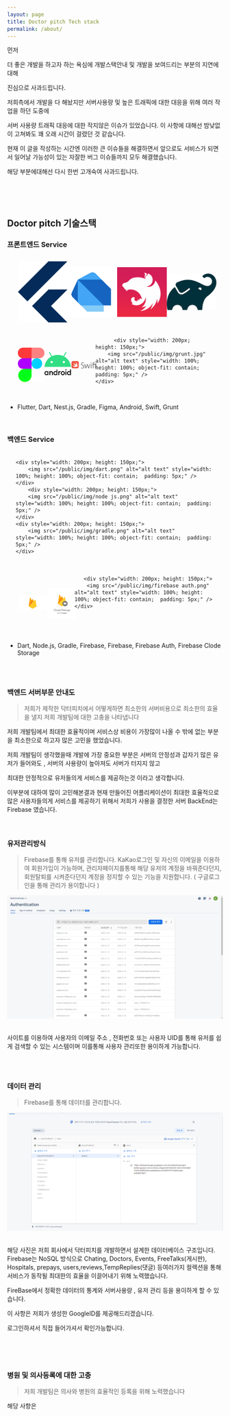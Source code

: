```yaml
---
layout: page
title: Doctor pitch Tech stack
permalink: /about/
---
```


먼저

 더 좋은 개발을 하고자 하는 욕심에
개발스택안내 및 개발을 보여드리는 부분의 지연에 대해

 진심으로 사과드립니다.


저희측에서 개발을 다 해놨지만
  서버사용량 및 높은 트래픽에 대한
 대응을 위해 여러 작업을 하던 도중에

 서버 사용량 트래픽 대응에 대한 작지않은 이슈가 있었습니다.
이 사항에 대해선 밤낮없이 고쳐봐도 꽤 오래 시간이 걸렸던 것 같습니다.

현재 이 글을 작성하는 시간엔 이러한 큰 이슈들을 해결하면서 앞으로도
서비스가 되면서 일어날 가능성이 있는 자잘한 버그 이슈들까지 모두 해결했습니다.


 해당 부분에대해선 다시 한번 고개숙여 사과드립니다.


<br><br><br>





## Doctor pitch 기술스택
### 프론트엔드 Service
<div style="display: flex; justify-content: space-between; max-width: 600px; margin: 20px;">
     <div style="width: 200px; height: 150px;">
        <img src="/public/img/icon_flutter_dk-blue.png" alt="alt text" style="width: 100%; height: 100%; object-fit: contain;  padding: 5px;" />
    </div>  
     <div style="width: 200px; height: 150px;">
        <img src="/public/img/dart.png" alt="alt text" style="width: 100%; height: 100%; object-fit: contain;  padding: 5px;" />
    </div>
         <div style="width: 200px; height: 150px;">
        <img src="/public/img/nestjs.png" alt="alt text" style="width: 100%; height: 100%; object-fit: contain;  padding: 5px;" />
    </div>

 <div style="width: 200px; height: 150px;">
        <img src="/public/img/gradle.png" alt="alt text" style="width: 100%; height: 100%; object-fit: contain;  padding: 5px;" />
    </div>
    
</div>

<div style="display: flex; justify-content: space-between; max-width: 600px; margin: 20px;">
     <div style="width: 200px; height: 150px;">
        <img src="/public/img/figma.png" alt="alt text" style="width: 100%; height: 100%; object-fit: contain;  padding: 5px;" />
    </div>
     <div style="width: 200px; height: 150px;">
        <img src="/public/img/android.png" alt="alt text" style="width: 100%; height: 100%; object-fit: contain;  padding: 5px;" />
    </div>
     <div style="width: 200px; height: 150px;">
        <img src="/public/img/swift.png" alt="alt text" style="width: 100%; height: 100%; object-fit: contain;  padding: 5px;" />
    </div>

          <div style="width: 200px; height: 150px;">
        <img src="/public/img/grunt.jpg" alt="alt text" style="width: 100%; height: 100%; object-fit: contain;  padding: 5px;" />
    </div>

    
</div>

- Flutter, Dart, Nest.js, Gradle, Figma, Android, Swift, Grunt
    
<br>






### 백엔드 Service

<div style="display: flex; justify-content: space-between; max-width: 600px; margin: 20px;">
  
    <div style="width: 200px; height: 150px;">
        <img src="/public/img/dart.png" alt="alt text" style="width: 100%; height: 100%; object-fit: contain;  padding: 5px;" />
    </div>
        <div style="width: 200px; height: 150px;">
        <img src="/public/img/node js.png" alt="alt text" style="width: 100%; height: 100%; object-fit: contain;  padding: 5px;" />
    </div>
    <div style="width: 200px; height: 150px;">
        <img src="/public/img/gradle.png" alt="alt text" style="width: 100%; height: 100%; object-fit: contain;  padding: 5px;" />
    </div>
</div>



<div style="display: flex; justify-content: space-between; max-width: 600px; margin: 20px;">
    <div style="width: 200px; height: 150px;">
        <img src="/public/img/firebase.png" alt="alt text" style="width: 100%; height: 100%; object-fit: contain;  padding: 5px;" />
    </div>
     <div style="width: 200px; height: 150px;">
        <img src="/public/img/firebase cloudstorage.png" alt="alt text" style="width: 100%; height: 100%; object-fit: contain;  padding: 5px;" />
    </div>

       <div style="width: 200px; height: 150px;">
        <img src="/public/img/firebase auth.png" alt="alt text" style="width: 100%; height: 100%; object-fit: contain;  padding: 5px;" />
    </div>
</div>

- Dart, Node.js, Gradle, Firebase, Firebase, Firebase Auth,  Firebase Clode Storage






<!-- The rest of the content remains the same as provided -->


<br>
<br>

### 백엔드 서버부문 안내도

> 저희가 제작한 닥터피치에서 어떻게하면 최소한의 서버비용으로 최소한의 효율을 낼지 저희 개발팀에 대한 고충을 나타냅니다


저희 개발팀에서 최대한 효율적이며 서비스상 비용이 가장많이 나올 수 밖에 없는 부분을 최소한으로 하고자 많은 고민을 했었습니다.


저희 개발팀이 생각했을때 개발에 가장 중요한 부분은 서버의 안정성과 갑자기 많은 유저가 들어와도 , 서버의 사용량이 높아져도 서버가 터지지 않고 

최대한 안정적으로 유저들의게 서비스를 제공하는것 이라고 생각합니다. 

이부분에 대하여 많이 고민해본결과
현재 만들어진 어플리케이션이 최대한 효율적으로 많은 사용자들의게 서비스를 제공하기 위해서 저희가 사용을 결정한 서버 BackEnd는 Firebase 였습니다. 
<br><br><br>

### 유저관리방식
> Firebase를 통해 유저를 관리합니다. KaKao로그인 및 자신의 이메일을 이용하여 회원가입이 가능하며, 관리자페이지를통해 해당 유저의 계정을 바꿔준다던지, 회원탈퇴를 시켜준다던지 계정을 정지할 수 있는 기능을 지원합니다. ( 구글로그인을 통해 관리가 용이합니다 )

![alt text](/public/img/authScreen.png)

<br>
사이트를 이용하여 사용자의 이메일 주소 , 전화번호 또는 사용자 UID를 통해 유저를 쉽게 검색할 수 있는 시스템이며 이를통해 사용자 관리또한 용이하게 가능합니다.

<br><br>

### 데이터 관리
> Firebase를 통해 데이터를 관리합니다.


![alt text](/public/img/DB.png)

<br>
해당 사진은 저희 회사에서 닥터피치를 개발하면서 설계한 데이터베이스 구조입니다. Firebase는 NoSQL 방식으로
Chating, Doctors, Events, FreeTalks(게시판), Hospitals, prepays,
users,reviews,TempReplies(댓글) 등여러가지 컬렉션을 통해 서비스가 동작될 최대한의 효율을 이끌어내기 위해 노력했습니다.

FireBase에서 정확한 데이터의 통계와 서버사용량 , 유저 관리 등을 용이하게 할 수 있습니다. 

이 사항은 저희가 생성한 GoogleID를 제공해드리겠습니다.

 로그인하셔서 직접 들어가셔서 확인가능합니다.





<br>
<br>
<br>



### 병원 및 의사등록에 대한 고충
> 저희 개발팀은 의사와 병원의 효율적인 등록을 위해 노력했습니다 

해당 사항은
